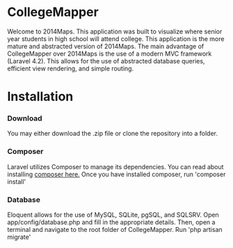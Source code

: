 # CollegeMapper
Welcome to 2014Maps. This application was built to visualize where senior year students in high school will attend college. This application is the more mature and abstracted version of 2014Maps. The main advantage of CollegeMapper over 2014Maps is the use of a modern MVC framework (Laravel 4.2). This allows for the use of abstracted database queries, efficient view rendering, and simple routing.

# Installation
### Download
You may either download the .zip file or clone the repository into a folder.

### Composer
Laravel utilizes Composer to manage its dependencies. You can read about installing [composer here.](https://getcomposer.org/) Once you have installed composer, run 'composer install'

### Database
Eloquent allows for the use of MySQL, SQLite, pgSQL, and SQLSRV. Open app/config/database.php and fill in the appropriate details. Then, open a terminal and navigate to the root folder of CollegeMapper. Run 'php artisan migrate'
